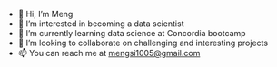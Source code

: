 - 👋  Hi, I’m Meng
- 👀  I’m interested in becoming a data scientist
- 🌱  I’m currently learning data science at Concordia bootcamp
- 💞️  I’m looking to collaborate on challenging and interesting projects
- 📫  You can reach me at mengsi1005@gmail.com

<!---
mungbeans91/mungbeans91 is a ✨ special ✨ repository because its `README.md` (this file) appears on your GitHub profile.
You can click the Preview link to take a look at your changes.
--->
